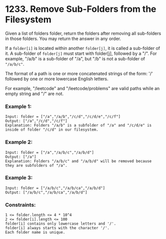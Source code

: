 # 1233. Remove Sub-Folders from the Filesystem

Given a list of folders folder, return the folders after removing all sub-folders in those folders. You may return the answer in any order.

If a `folder[i]` is located within another `folder[j]`, it is called a sub-folder of it. A sub-folder of `folder[j]` must start with folder[j], followed by a "/". For example, "/a/b" is a sub-folder of "/a", but "/b" is not a sub-folder of `"/a/b/c"`.

The format of a path is one or more concatenated strings of the form: '/' followed by one or more lowercase English letters.

For example, "/leetcode" and "/leetcode/problems" are valid paths while an empty string and "/" are not.
 

### Example 1:
```
Input: folder = ["/a","/a/b","/c/d","/c/d/e","/c/f"]
Output: ["/a","/c/d","/c/f"]
Explanation: Folders "/a/b" is a subfolder of "/a" and "/c/d/e" is inside of folder "/c/d" in our filesystem.
```
### Example 2:
```
Input: folder = ["/a","/a/b/c","/a/b/d"]
Output: ["/a"]
Explanation: Folders "/a/b/c" and "/a/b/d" will be removed because they are subfolders of "/a".
```
### Example 3:
```
Input: folder = ["/a/b/c","/a/b/ca","/a/b/d"]
Output: ["/a/b/c","/a/b/ca","/a/b/d"]
```

### Constraints:
```
1 <= folder.length <= 4 * 10^4
2 <= folder[i].length <= 100
folder[i] contains only lowercase letters and '/'.
folder[i] always starts with the character '/'.
Each folder name is unique.
```

